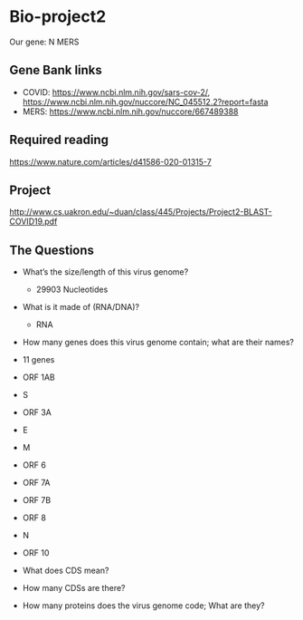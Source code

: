 # Bio-project2
Our gene: N MERS

## Gene Bank links
* COVID: https://www.ncbi.nlm.nih.gov/sars-cov-2/, https://www.ncbi.nlm.nih.gov/nuccore/NC_045512.2?report=fasta
* MERS: https://www.ncbi.nlm.nih.gov/nuccore/667489388

## Required reading
https://www.nature.com/articles/d41586-020-01315-7

## Project
http://www.cs.uakron.edu/~duan/class/445/Projects/Project2-BLAST-COVID19.pdf

## The Questions
* What’s the size/length of this virus genome?
  * 29903 Nucleotides
* What is it made of (RNA/DNA)?
  * RNA
* How many genes does this virus genome contain; what are their names?
 *  11 genes
  * ORF 1AB
  * S
  * ORF 3A
  * E
  * M
  * ORF 6
  * ORF 7A
  * ORF 7B
  * ORF 8
  * N
  * ORF 10
  
* What does CDS mean?
* How many CDSs are there?
* How many proteins does the virus genome code; What are they?

